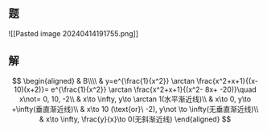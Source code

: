 ## 题

![[Pasted image 20240414191755.png]]

## 解

$$
\begin{aligned}
	& B\\\\
	& y=e^{\frac{1}{x^2}} \arctan \frac{x^2+x+1}{(x-10)(x+2)}= e^{\frac{1}{x^2}} \arctan \frac{x^2+x+1}{(x^2- 8x+ -20)}\quad x\not= 0, 10, -2\\
	& x\to \infty, y\to \arctan 1(水平渐近线)\\
	& x\to 0, y\to +\infty(垂直渐近线)\\
	& x\to 10 (\text{or}\ -2), y\not \to \infty(无垂直渐近线)\\
	& x\to \infty, \frac{y}{x}\to 0(无斜渐近线)
\end{aligned}
$$
